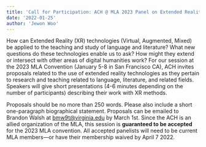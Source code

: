 ```yaml
---
title: 'Call for Participation: ACH @ MLA 2023 Panel on Extended Reality'
date: '2022-01-25'
author: 'Jewon Woo'
---
```

How can Extended Reality (XR) technologies (Virtual, Augmented, Mixed) be applied to the teaching and study of language and literature? What new questions do these technologies enable us to ask? How might they extend or intersect with other areas of digital humanities work? For our session at the 2023 MLA Convention (January 5-8 in San Francisco CA), ACH invites proposals related to the use of extended reality technologies as they pertain to research and teaching related to language, literature, and related fields. Speakers will give short presentations (4-6 minutes depending on the number of participants) describing their work with XR methods.


Proposals should be no more than 250 words. Please also include a short one-paragraph biographical statement. Proposals can be emailed to Brandon Walsh at [bmw9t@virginia.edu](mailto:bmw9t@virginia.edu) by March 1st. Since the ACH is an allied organization of the MLA, this session is **guaranteed to be accepted** for the 2023 MLA convention. All accepted panelists will need to be current MLA members—or have their membership waived by April 7 2022.